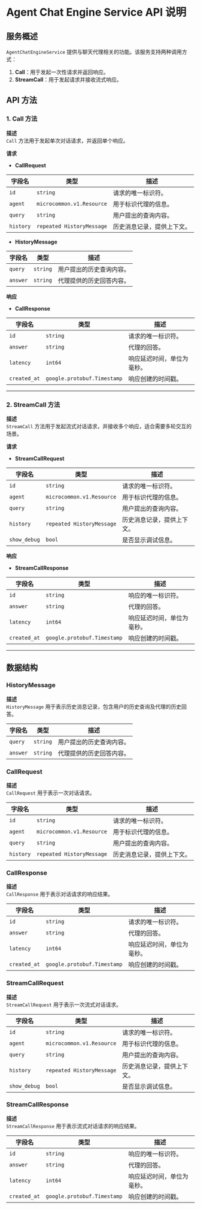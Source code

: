 # Agent Chat Engine Service API 说明

## 服务概述

`AgentChatEngineService` 提供与聊天代理相关的功能。该服务支持两种调用方式：

1. **Call**：用于发起一次性请求并返回响应。
2. **StreamCall**：用于发起请求并接收流式响应。

## API 方法

### 1. Call 方法

**描述**  
`Call` 方法用于发起单次对话请求，并返回单个响应。

**请求**

- **CallRequest**

| 字段名        | 类型                         | 描述                          |
| ------------- | ---------------------------- | ----------------------------- |
| `id`          | `string`                     | 请求的唯一标识符。             |
| `agent`       | `microcommon.v1.Resource`     | 用于标识代理的信息。          |
| `query`       | `string`                     | 用户提出的查询内容。          |
| `history`     | `repeated HistoryMessage`     | 历史消息记录，提供上下文。    |

- **HistoryMessage**

| 字段名        | 类型     | 描述                          |
| ------------- | -------- | ----------------------------- |
| `query`       | `string` | 用户提出的历史查询内容。      |
| `answer`      | `string` | 代理提供的历史回答内容。      |

**响应**

- **CallResponse**

| 字段名        | 类型                         | 描述                          |
| ------------- | ---------------------------- | ----------------------------- |
| `id`          | `string`                     | 请求的唯一标识符。             |
| `answer`      | `string`                     | 代理的回答。                  |
| `latency`     | `int64`                      | 响应延迟时间，单位为毫秒。    |
| `created_at`  | `google.protobuf.Timestamp`   | 响应创建的时间戳。            |

---

### 2. StreamCall 方法

**描述**  
`StreamCall` 方法用于发起流式对话请求，并接收多个响应，适合需要多轮交互的场景。

**请求**

- **StreamCallRequest**

| 字段名        | 类型                         | 描述                          |
| ------------- | ---------------------------- | ----------------------------- |
| `id`          | `string`                     | 请求的唯一标识符。             |
| `agent`       | `microcommon.v1.Resource`     | 用于标识代理的信息。          |
| `query`       | `string`                     | 用户提出的查询内容。          |
| `history`     | `repeated HistoryMessage`     | 历史消息记录，提供上下文。    |
| `show_debug`  | `bool`                       | 是否显示调试信息。            |

**响应**

- **StreamCallResponse**

| 字段名        | 类型                         | 描述                          |
| ------------- | ---------------------------- | ----------------------------- |
| `id`          | `string`                     | 响应的唯一标识符。             |
| `answer`      | `string`                     | 代理的回答。                  |
| `latency`     | `int64`                      | 响应延迟时间，单位为毫秒。    |
| `created_at`  | `google.protobuf.Timestamp`   | 响应创建的时间戳。            |

---

## 数据结构

### HistoryMessage

**描述**  
`HistoryMessage` 用于表示历史消息记录，包含用户的历史查询及代理的历史回答。

| 字段名        | 类型     | 描述                          |
| ------------- | -------- | ----------------------------- |
| `query`       | `string` | 用户提出的历史查询内容。      |
| `answer`      | `string` | 代理提供的历史回答内容。      |

### CallRequest

**描述**  
`CallRequest` 用于表示一次对话请求。

| 字段名        | 类型                         | 描述                          |
| ------------- | ---------------------------- | ----------------------------- |
| `id`          | `string`                     | 请求的唯一标识符。             |
| `agent`       | `microcommon.v1.Resource`     | 用于标识代理的信息。          |
| `query`       | `string`                     | 用户提出的查询内容。          |
| `history`     | `repeated HistoryMessage`     | 历史消息记录，提供上下文。    |

### CallResponse

**描述**  
`CallResponse` 用于表示对话请求的响应结果。

| 字段名        | 类型                         | 描述                          |
| ------------- | ---------------------------- | ----------------------------- |
| `id`          | `string`                     | 请求的唯一标识符。             |
| `answer`      | `string`                     | 代理的回答。                  |
| `latency`     | `int64`                      | 响应延迟时间，单位为毫秒。    |
| `created_at`  | `google.protobuf.Timestamp`   | 响应创建的时间戳。            |

### StreamCallRequest

**描述**  
`StreamCallRequest` 用于表示一次流式对话请求。

| 字段名        | 类型                         | 描述                          |
| ------------- | ---------------------------- | ----------------------------- |
| `id`          | `string`                     | 请求的唯一标识符。             |
| `agent`       | `microcommon.v1.Resource`     | 用于标识代理的信息。          |
| `query`       | `string`                     | 用户提出的查询内容。          |
| `history`     | `repeated HistoryMessage`     | 历史消息记录，提供上下文。    |
| `show_debug`  | `bool`                       | 是否显示调试信息。            |

### StreamCallResponse

**描述**  
`StreamCallResponse` 用于表示流式对话请求的响应结果。

| 字段名        | 类型                         | 描述                          |
| ------------- | ---------------------------- | ----------------------------- |
| `id`          | `string`                     | 响应的唯一标识符。             |
| `answer`      | `string`                     | 代理的回答。                  |
| `latency`     | `int64`                      | 响应延迟时间，单位为毫秒。    |
| `created_at`  | `google.protobuf.Timestamp`   | 响应创建的时间戳。            |
